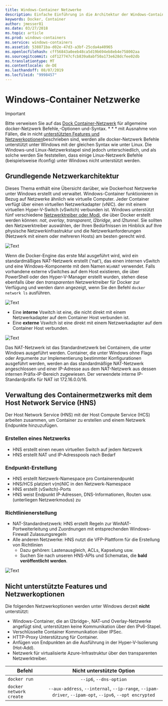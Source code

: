 ```yaml
---
title: Windows-Container Netzwerke
description: Einfache Einführung in die Architektur der Windows-Container-Netzwerke.
keywords: Docker, Container
author: jmesser81
ms.date: 03/27/2018
ms.topic: article
ms.prod: windows-containers
ms.service: windows-containers
ms.assetid: 538871ba-d02e-47d3-a3bf-25cda4a40965
ms.openlocfilehash: cff56843a0eeb48ca5d19b694eb8eb4e758002aa
ms.sourcegitcommit: cdf127747cfcb839a8abf50a173e628dcfee02db
ms.translationtype: MT
ms.contentlocale: de-DE
ms.lasthandoff: 08/07/2019
ms.locfileid: "9998457"
---
```

# <a name="windows-container-networking"></a>Windows-Container Netzwerke

>[!IMPORTANT]
>Bitte verweisen Sie auf das [Dock Container-Netzwerk](https://docs.docker.com/engine/userguide/networking/) für allgemeine docker-Netzwerk Befehle,-Optionen und-Syntax. * * * mit Ausnahme von Fällen, die in nicht [unterstützten Features und Netzwerkoptionen](#unsupported-features-and-network-options)beschrieben sind, werden alle docker-Netzwerk Befehle unterstützt unter Windows mit der gleichen Syntax wie unter Linux. Die Windows-und Linux-Netzwerkstapel sind jedoch unterschiedlich, und als solche werden Sie feststellen, dass einige Linux-Netzwerk Befehle (beispielsweise ifconfig) unter Windows nicht unterstützt werden.

## <a name="basic-networking-architecture"></a>Grundlegende Netzwerkarchitektur

Dieses Thema enthält eine Übersicht darüber, wie Dockerhost Netzwerke unter Windows erstellt und verwaltet. Windows-Container funktionieren in Bezug auf Netzwerke ähnlich wie virtuelle Computer. Jeder Container verfügt über einen virtuellen Netzwerkadapter (vNIC). der mit einem virtuellen Hyper-V-Switch (vSwitch) verbunden ist. Windows unterstützt fünf verschiedene [Netzwerktreiber oder Modi](./network-drivers-topologies.md), die über Docker erstellt werden können: *nat*, *overlay*, *transparent*, *l2bridge*, and *l2tunnel*. Sie sollten den Netzwerktreiber auswählen, der Ihren Bedürfnissen im Hinblick auf Ihre physische Netzwerkinfrastruktur und die Netzwerkanforderungen (Netzwerk mit einem oder mehreren Hosts) am besten gerecht wird.

![Text](media/windowsnetworkstack-simple.png)

Wenn die Docker-Engine das erste Mal ausgeführt wird, wird ein standardmäßiges NAT-Netzwerk erstellt ('nat'), das einen internen vSwitch und eine Windows-Komponente mit dem Namen `WinNAT` verwendet. Falls vorhandene externe vSwitches auf dem Host existieren, die über PowerShell oder den Hyper-V-Manager erstellt wurden, stehen diese ebenfalls über den *transparenten* Netzwerktreiber für Docker zur Verfügung und werden dann angezeigt, wenn Sie den Befehl ``docker network ls`` ausführen.  

![Text](media/docker-network-ls.png)

- Eine **interne** Vswitch ist eine, die nicht direkt mit einem Netzwerkadapter auf dem Container Host verbunden ist.
- Eine **externe** Vswitch ist eine direkt mit einem Netzwerkadapter auf dem Container Host verbunden.

![Text](media/get-vmswitch.png)

Das NAT-Netzwerk ist das Standardnetzwerk bei Containern, die unter Windows ausgeführt werden. Container, die unter Windows ohne Flags oder Argumente zur Implementierung bestimmter Konfigurationen ausgeführt werden, werden an das standardmäßige NAT-Netzwerk angeschlossen und einer IP-Adresse aus dem NAT-Netzwerk aus dessen internen Präfix-IP-Bereich zugewiesen. Der verwendete interne IP-Standardpräfix für NAT ist 172.16.0.0/16. 

## <a name="container-network-management-with-host-network-service"></a>Verwaltung des Containermetzwerks mit dem Host Network Service (HNS)

Der Host Network Service (HNS) mit der Host Compute Service (HCS) arbeiten zusammen, um Container zu erstellen und einem Netzwerk Endpunkte hinzuzufügen.

### <a name="network-creation"></a>Erstellen eines Netzwerks

- HNS erstellt einen neuen virtuellen Switch auf jedem Netzwerk
- HNS erstellt NAT und IP-Adresspools nach Bedarf

### <a name="endpoint-creation"></a>Endpunkt-Erstellung

- HNS erstellt Netzwerk-Namespace pro Containerendpunkt
- HNS/HCS platziert v(m)NIC in den Netzwerk-Namespace
- HNS erstellt (vSwitch)-Ports
- HNS weist Endpunkt IP-Adressen, DNS-Informationen, Routen usw. (unterliegen Netzwerkmodus) zu

### <a name="policy-creation"></a>Richtlinienerstellung

- NAT-Standardnetzwerk: HNS erstellt Regeln zur WinNAT-Portweiterleitung und Zuordnungen mit entsprechenden Windows-Firewall Zulassungsregeln
- Alle anderen Netzwerke: HNS nutzt die VFP-Plattform für die Erstellung von Richtlinien
    - Dazu gehören: Lastenausgleich, ACLs, Kapselung usw.
    - Suchen Sie nach unseren HNS-APIs und Schematas, die **bald veröffentlicht werden**.

![Text](media/HNS-Management-Stack.png)

## <a name="unsupported-features-and-network-options"></a>Nicht unterstützte Features und Netzwerkoptionen

Die folgenden Netzwerkoptionen werden unter Windows derzeit **nicht** unterstützt:

- Windows-Container, die an l2bridge-, NAT-und Overlay-Netzwerke angefügt sind, unterstützen keine Kommunikation über den IPv6-Stapel.
- Verschlüsselte Container Kommunikation über IPSec.
- HTTP-Proxy Unterstützung für Container.
- Anfügen von Endpunkten an die Ausführung in der Hyper-V-Isolierung (Hot-Add).
- Netzwerk für virtualisierte Azure-Infrastruktur über den transparenten Netzwerktreiber.

| Befehl        | Nicht unterstützte Option   |
|---------------|:--------------------:|
| ``docker run``|   ``--ip6``, ``--dns-option`` |
| ``docker network create``| ``--aux-address``, ``--internal``, ``--ip-range``, ``--ipam-driver``, ``--ipam-opt``, ``--ipv6``, ``--opt encrypted`` |